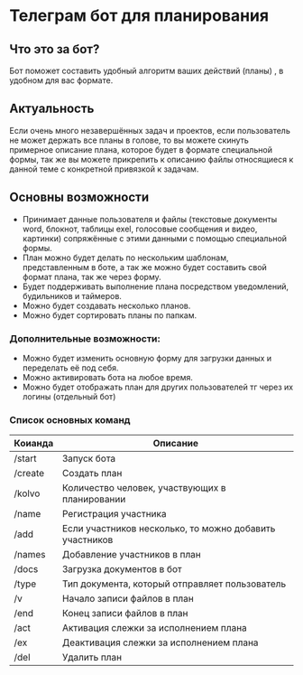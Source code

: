 
# Телеграм бот для планирования

## Что это за бот?

Бот поможет составить удобный алгоритм ваших действий (планы) , в удобном для вас формате.

## Актуальность

Если очень много незавершённых задач и проектов, если пользователь не может держать все планы в голове, то вы можете скинуть
примерное описание плана, которое будет в формате специальной формы, так же вы можете прикрепить к описанию файлы относящиеся
к данной теме с конкретной привязкой 
к задачам.

## Основны возможности

* Принимает данные пользователя и файлы (текстовые документы word, блокнот, таблицы exel, голосовые сообщения и видео, картинки) сопряжённые с этими данными с помощью специальной формы.
* План можно будет делать по нескольким шаблонам, представленным в боте, а так же можно будет составить свой формат плана, так же через форму.
* Будет поддерживать выполнение плана посредством уведомлений, будильников и таймеров.
* Можно будет создавать несколько планов.
* Можно будет сортировать планы по папкам.

### Дополнительные возможности:

* Можно будет изменить основную форму для загрузки данных и переделать её под себя.
* Можно активировать бота на любое время.
* Можно будет отображать план для других пользователей тг через их логины (отдельный бот)

### Список основных команд

| Коианда | Описание                             |
|---------|--------------------------------------|
| /start | Запуск бота                           |
| /create | Создать план                         |
| /kolvo | Количество человек, участвующих в планировании |
| /name  | Регистрация участника                          |
| /add   | Если участников несколько, то можно добавить участников |
| /names | Добавление участников в план                            |
| /docs  | Загрузка документов в бот                               |
| /type  | Тип документа, который отправляет пользователь          |
| /v     | Начало записи файлов в план                             |
| /end   | Конец записи файлов в план                              |
| /act   | Активация слежки за исполнением плана                   |
| /ex    | Деактивация слежки за исполнением плана                 |
| /del   | Удалить план                                            |
